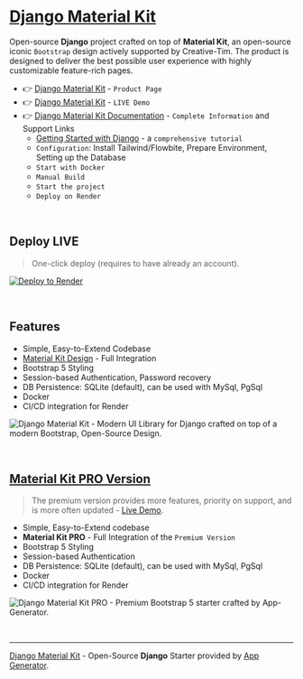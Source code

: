 
# [Django Material Kit](https://app-generator.dev/product/material-kit/django/)

Open-source **Django** project crafted on top of **Material Kit**, an open-source iconic `Bootstrap` design actively supported by Creative-Tim.
The product is designed to deliver the best possible user experience with highly customizable feature-rich pages. 

- 👉 [Django Material Kit](https://app-generator.dev/product/material-kit/django/) - `Product Page`
- 👉 [Django Material Kit](https://django-material-kit.appseed-srv1.com/) - `LIVE Demo` 
- 👉 [Django Material Kit Documentation](https://app-generator.dev/docs/products/django/material-kit/index.html) - `Complete Information` and Support Links
  - [Getting Started with Django](https://app-generator.dev/docs/technologies/django/index.html) - a `comprehensive tutorial`
  - `Configuration`: Install Tailwind/Flowbite, Prepare Environment, Setting up the Database 
  - `Start with Docker`
  - `Manual Build`
  - `Start the project`
  - `Deploy on Render`
 
<br />

## Deploy LIVE

> One-click deploy (requires to have already an account).

[![Deploy to Render](https://render.com/images/deploy-to-render-button.svg)](https://render.com/deploy)

<br /> 

## Features

- Simple, Easy-to-Extend Codebase
- [Material Kit Design](https://app-generator.dev/docs/templates/bootstrap/material-kit.html) - Full Integration 
- Bootstrap 5 Styling 
- Session-based Authentication, Password recovery
- DB Persistence: SQLite (default), can be used with MySql, PgSql
- Docker 
- CI/CD integration for Render 

![Django Material Kit - Modern UI Library for Django crafted on top of a modern Bootstrap, Open-Source Design.](https://github.com/user-attachments/assets/d83d18dd-b147-4fcb-ba3a-cc4926c6d536)

<br />

## [Material Kit PRO Version](https://app-generator.dev/product/material-kit-pro/django/)

> The premium version provides more features, priority on support, and is more often updated - [Live Demo](https://django-mkit2-pro.onrender.com/).

- Simple, Easy-to-Extend codebase
- **Material Kit PRO** - Full Integration of the `Premium Version` 
- Bootstrap 5 Styling 
- Session-based Authentication
- DB Persistence: SQLite (default), can be used with MySql, PgSql
- Docker 
- CI/CD integration for Render 

![Django Material Kit PRO - Premium Bootstrap 5 starter crafted by App-Generator.](https://user-images.githubusercontent.com/51070104/173217499-a443fd60-2564-42f3-8bb6-4a498823f670.png)

<br />

---
[Django Material Kit](https://app-generator.dev/product/material-kit/django/) - Open-Source **Django** Starter provided by [App Generator](https://app-generator.dev).
